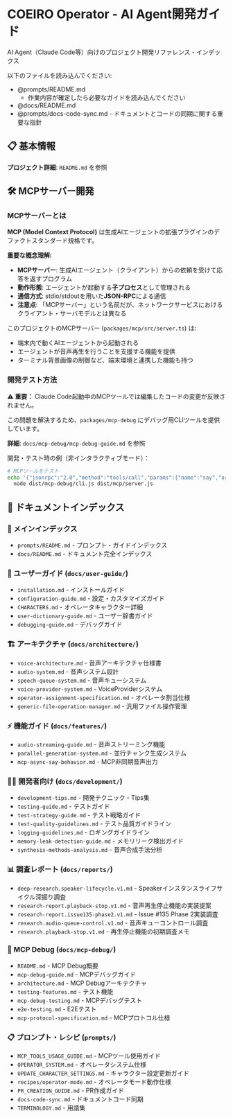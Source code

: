 # COEIRO Operator - AI Agent開発ガイド

AI Agent（Claude Code等）向けのプロジェクト開発リファレンス・インデックス

以下のファイルを読み込んでください:
* @prompts/README.md
  - 作業内容が確定したら必要なガイドを読み込んでください
* @docs/README.md
* @prompts/docs-code-sync.md - ドキュメントとコードの同期に関する重要な指針

## 📋 基本情報

**プロジェクト詳細**: `README.md` を参照

## 🛠️ MCPサーバー開発

### MCPサーバーとは
**MCP (Model Context Protocol)** は生成AIエージェントの拡張プラグインのデファクトスタンダード規格です。

**重要な概念理解:**
- **MCPサーバー**: 生成AIエージェント（クライアント）からの依頼を受けて応答を返すプログラム
- **動作形態**: エージェントが起動する**子プロセス**として管理される
- **通信方式**: stdio/stdoutを用いた**JSON-RPC**による通信
- **注意点**: 「MCPサーバー」という名前だが、ネットワークサービスにおけるクライアント・サーバモデルとは異なる

このプロジェクトのMCPサーバー (`packages/mcp/src/server.ts`) は:
- 端末内で動くAIエージェントから起動される
- エージェントが音声再生を行うことを支援する機能を提供
- ターミナル背景画像の制御など、端末環境と連携した機能も持つ

### 開発テスト方法
**⚠️ 重要：** Claude Code起動中のMCPツールでは編集したコードの変更が反映されません。

この問題を解決するため、`packages/mcp-debug` にデバッグ用CLIツールを提供しています。

**詳細**: `docs/mcp-debug/mcp-debug-guide.md` を参照

開発・テスト時の例（非インタラクティブモード）：
```bash
# MCPツールをテスト
echo '{"jsonrpc":"2.0","method":"tools/call","params":{"name":"say","arguments":{"message":"テスト"}},"id":1}' | \
  node dist/mcp-debug/cli.js dist/mcp/server.js
```

## 📖 ドキュメントインデックス

### 📑 メインインデックス
- `prompts/README.md` - プロンプト・ガイドインデックス
- `docs/README.md` - ドキュメント完全インデックス

### 📖 ユーザーガイド (`docs/user-guide/`)
- `installation.md` - インストールガイド
- `configuration-guide.md` - 設定・カスタマイズガイド
- `CHARACTERS.md` - オペレータキャラクター詳細
- `user-dictionary-guide.md` - ユーザー辞書ガイド
- `debugging-guide.md` - デバッグガイド

### 🏗️ アーキテクチャ (`docs/architecture/`)
- `voice-architecture.md` - 音声アーキテクチャ仕様書
- `audio-system.md` - 音声システム設計
- `speech-queue-system.md` - 音声キューシステム
- `voice-provider-system.md` - VoiceProviderシステム
- `operator-assignment-specification.md` - オペレータ割当仕様
- `generic-file-operation-manager.md` - 汎用ファイル操作管理

### ⚡ 機能ガイド (`docs/features/`)
- `audio-streaming-guide.md` - 音声ストリーミング機能
- `parallel-generation-system.md` - 並行チャンク生成システム
- `mcp-async-say-behavior.md` - MCP非同期音声出力

### 👩‍💻 開発者向け (`docs/development/`)
- `development-tips.md` - 開発テクニック・Tips集
- `testing-guide.md` - テストガイド
- `test-strategy-guide.md` - テスト戦略ガイド
- `test-quality-guidelines.md` - テスト品質ガイドライン
- `logging-guidelines.md` - ロギングガイドライン
- `memory-leak-detection-guide.md` - メモリリーク検出ガイド
- `synthesis-methods-analysis.md` - 音声合成手法分析

### 📊 調査レポート (`docs/reports/`)
- `deep-research.speaker-lifecycle.v1.md` - Speakerインスタンスライフサイクル深掘り調査
- `research-report.playback-stop.v1.md` - 音声再生停止機能の実装提案
- `research-report.issue135-phase2.v1.md` - Issue #135 Phase 2実装調査
- `research.audio-queue-control.v1.md` - 音声キューコントロール調査
- `research.playback-stop.v1.md` - 再生停止機能の初期調査メモ

### 🔧 MCP Debug (`docs/mcp-debug/`)
- `README.md` - MCP Debug概要
- `mcp-debug-guide.md` - MCPデバッグガイド
- `architecture.md` - MCP Debugアーキテクチャ
- `testing-features.md` - テスト機能
- `mcp-debug-testing.md` - MCPデバッグテスト
- `e2e-testing.md` - E2Eテスト
- `mcp-protocol-specification.md` - MCPプロトコル仕様

### 📋 プロンプト・レシピ (`prompts/`)
- `MCP_TOOLS_USAGE_GUIDE.md` - MCPツール使用ガイド
- `OPERATOR_SYSTEM.md` - オペレータシステム仕様
- `UPDATE_CHARACTER_SETTINGS.md` - キャラクター設定更新ガイド
- `recipes/operator-mode.md` - オペレータモード動作仕様
- `PR_CREATION_GUIDE.md` - PR作成ガイド
- `docs-code-sync.md` - ドキュメントコード同期
- `TERMINOLOGY.md` - 用語集